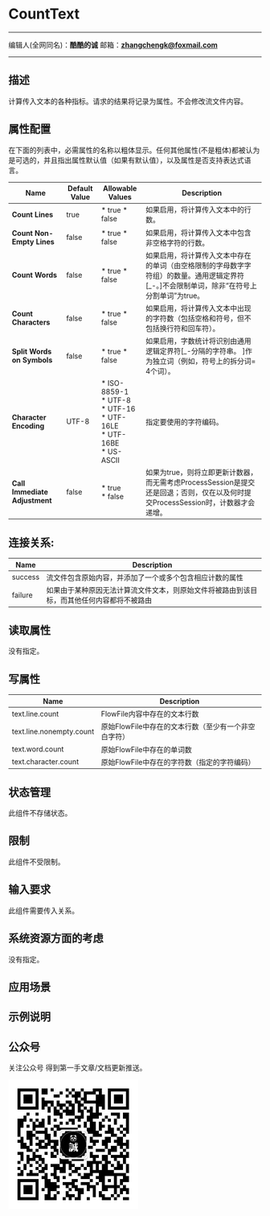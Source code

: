 # CountText
***
编辑人(全网同名)：__**酷酷的诚**__  邮箱：**zhangchengk@foxmail.com** 
***


## 描述

计算传入文本的各种指标。请求的结果将记录为属性。不会修改流文件内容。

## 属性配置

在下面的列表中，必需属性的名称以粗体显示。任何其他属性(不是粗体)都被认为是可选的，并且指出属性默认值（如果有默认值），以及属性是否支持表达式语言。

| Name | Default Value | Allowable Values | Description |
|--|--|--|--|
| **Count Lines** | true | * true  * false | 如果启用，将计算传入文本中的行数。 |
| **Count Non-Empty Lines** | false | * true  * false | 如果启用，将计算传入文本中包含非空格字符的行数。 |
| **Count Words** | false | * true  * false | 如果启用，将计算传入文本中存在的单词（由空格限制的字母数字字符组）的数量。通用逻辑定界符[_-。]不会限制单词，除非“在符号上分割单词”为true。 |
| **Count Characters** | false | * true  * false | 如果启用，将计算传入文本中出现的字符数（包括空格和符号，但不包括换行符和回车符）。 |
| **Split Words on Symbols** | false | * true  * false | 如果启用，字数统计将识别由通用逻辑定界符[_-分隔的字符串。 ]作为独立词（例如，符号上的拆分词= 4个词）。 |
| **Character Encoding** | UTF-8 | * ISO-8859-1 <br/> * UTF-8 <br/>  * UTF-16 <br/>  * UTF-16LE <br/>  * UTF-16BE <br/>  * US-ASCII | 指定要使用的字符编码。 |
| **Call Immediate Adjustment** | false | * true <br/>  * false | 如果为true，则将立即更新计数器，而无需考虑ProcessSession是提交还是回退；否则，仅在以及何时提交ProcessSession时，计数器才会递增。 |      

## 连接关系:

| Name | Description |
|--|--|
| success | 流文件包含原始内容，并添加了一个或多个包含相应计数的属性 |
| failure | 如果由于某种原因无法计算流文件文本，则原始文件将被路由到该目标，而其他任何内容都将不被路由 |

## 读取属性

没有指定。

## 写属性

Name                     | Description                                                                                              
------------------------ | ---------------------------------------------------------------------------------------------------------
text.line.count          | FlowFile内容中存在的文本行数                                              
text.line.nonempty.count | 原始FlowFile中存在的文本行数（至少有一个非空白字符）
text.word.count          | 原始FlowFile中存在的单词数                                               
text.character.count     | 原始FlowFile中存在的字符数（指定的字符编码）   

## 状态管理

此组件不存储状态。

## 限制

此组件不受限制。

## 输入要求

此组件需要传入关系。

## 系统资源方面的考虑

没有指定。

## 应用场景


## 示例说明


## 公众号

关注公众号 得到第一手文章/文档更新推送。

![](../image/wechat.jpg)